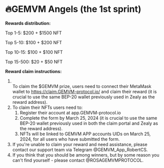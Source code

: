 # 🔥GEMVM Angels (the 1st sprint)

**Rewards distribution:**

Top 1-5: $200 + $1500 NFT

Top 5-10: $100 + $200 NFT

Top 10-15: $100 + $100 NFT

Top 15-500: $20 + $50 NFT

**Reward claim instructions:**

1. \
   To claim the $GEMVM prize, users need to connect their MetaMask wallet to https://claim.GEMVM-protocol.io/ and claim their reward (it is crucial to use the same BEP-20 wallet previously used in Zealy as the reward address).
2. To claim their NFTs users need to:
   1. Register their account at app.GEMVM-protocol.io
   2. Complete the form by March 25, 2024 (it is crucial to use the same BEP-20 wallet previously used in both the claim portal and Zealy as the reward address).
   3. NFTs will be linked to GEMVM APP accounts UIDs on March 25, 2024, for all users who have submitted the form.
3. If you're unable to claim your reward and need assistance, please contact our support team via Telegram @GEMVM\_App\_RobertCS.
4. If you think that you should be among winners, but by some reason you can't find yourself - please contact @ROSAGEMVMPROTOCOL.

